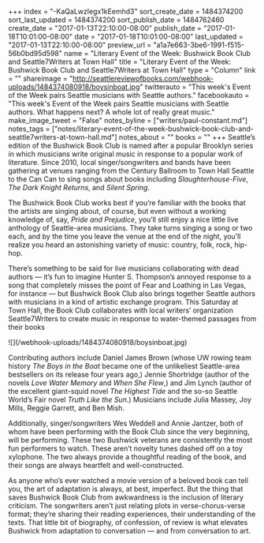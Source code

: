 +++
index = "-KaQaLwzlegx1kEemhd3"
sort_create_date = 1484374200
sort_last_updated = 1484374200
sort_publish_date = 1484762460
create_date = "2017-01-13T22:10:00-08:00"
publish_date = "2017-01-18T10:01:00-08:00"
date = "2017-01-18T10:01:00-08:00"
last_updated = "2017-01-13T22:10:00-08:00"
preview_url = "a1a7e663-3be6-1991-f515-56b0bd95d598"
name = "Literary Event of the Week: Bushwick Book Club and Seattle7Writers at Town Hall"
title = "Literary Event of the Week: Bushwick Book Club and Seattle7Writers at Town Hall"
type = "Column"
link = ""
shareimage = "http://seattlereviewofbooks.com/webhook-uploads/1484374080918/boysinboat.jpg"
twitterauto = "This week's Event of the Week pairs Seattle musicians with Seattle authors."
facebookauto = "This week's Event of the Week pairs Seattle musicians with Seattle authors. What happens next? A whole lot of really great music."
make_image_tweet = "False"
notes_byline = ["writers/paul-constant.md"]
notes_tags = ["notes/literary-event-of-the-week-bushwick-book-club-and-seattle7writers-at-town-hall.md"]
notes_about = ""
books = ""
+++
Seattle’s edition of the Bushwick Book Club is named after a popular Brooklyn series in which musicians write original music in response to a popular work of literature. Since 2010, local singer/songwriters and bands have been gathering at venues ranging from the Century Ballroom to Town Hall Seattle to the Can Can to sing songs about books including *Slaughterhouse-Five*, *The Dark Knight Returns*, and *Silent Spring*.

The Bushwick Book Club works best if you’re familiar with the books that the artists are singing about, of course, but even without a working knowledge of, say, *Pride and Prejudice*, you’ll still enjoy a nice little live anthology of Seattle-area musicians. They take turns singing a song or two each, and by the time you leave the venue at the end of the night, you’ll realize you heard an astonishing variety of music: country, folk, rock, hip-hop.

There’s something to be said for live musicians collaborating with dead authors — it’s fun to imagine Hunter S. Thompson’s annoyed response to a song that completely misses the point of Fear and Loathing in Las Vegas, for instance — but Bushwick Book Club also brings together Seattle authors with musicians in a kind of artistic exchange program. This Saturday at Town Hall, the Book Club collaborates with local writers’ organization Seattle7Writers to create music in response to water-themed passages from their books

<p class="image-left">![](/webhook-uploads/1484374080918/boysinboat.jpg)</p>

Contributing authors include Daniel James Brown (whose UW rowing team history *The Boys in the Boat* became one of the unlikeliest Seattle-area bestsellers on its release four years ago,) Jennie Shortridge (author of the novels *Love Water Memory* and *When She Flew*,) and Jim Lynch (author of the excellent giant-squid novel *The Highest Tide* and the so-so Seattle World’s Fair novel *Truth Like the Sun*.) Musicians include Julia Massey, Joy Mills, Reggie Garrett, and Ben Mish. 

Additionally, singer/songwriters Wes Weddell and Annie Jantzer, both of whom have been performing with the Book Club since the very beginning, will be performing. These two Bushwick veterans are consistently the most fun performers to watch. These aren’t novelty tunes dashed off on a toy xylophone. The two always provide a thoughtful reading of the book, and their songs are always heartfelt and well-constructed. 

As anyone who’s ever watched a movie version of a beloved book can tell you, the art of adaptation is always, at best, imperfect. But the thing that saves Bushwick Book Club from awkwardness is the inclusion of literary criticism. The songwriters aren’t just relating plots in verse-chorus-verse format; they’re sharing their reading experiences, their understanding of the texts. That little bit of biography, of confession, of review is what elevates Bushwick from adaptation to conversation — and from conversation to art.
